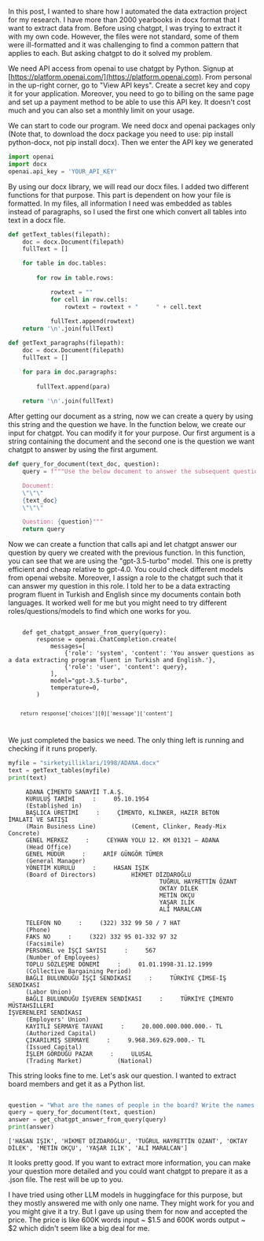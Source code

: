 
In this post, I wanted to share how I automated the data extraction project for my research. I have more than 2000 yearbooks in docx format that I want to extract data from. Before using chatgpt, I was trying to extract it with my own code. However, the files were not standard, some of them were ill-formatted and it was challenging to find a common pattern that applies to each. But asking chatgpt to do it solved my problem.

We need API access from openai to use chatgpt by Python. Signup at [https://platform.openai.com/](https://platform.openai.com). From personal in the up-right corner, go to "View API keys". Create a secret key and copy it for your application. Moreover, you need to go to billing on the same page and set up a payment method to be able to use this API key. It doesn't cost much and you can also set a monthly limit on your usage. 

We can start to code our program. We need docx and openai packages only (Note that, to download the docx package you need to use: pip install python-docx, not pip install docx). Then we enter the API key we generated

```python
import openai
import docx
openai.api_key = 'YOUR_API_KEY'
```

By using our docx library, we will read our docx files. I added two different functions for that purpose. This part is dependent on how your file is formatted. In my files, all information I need was embedded as tables instead of paragraphs, so I used the first one which convert all tables into text in a docx file. 

```python
def getText_tables(filepath):
    doc = docx.Document(filepath)
    fullText = []

    for table in doc.tables:
        
        for row in table.rows:

            rowtext = ""
            for cell in row.cells:
                rowtext = rowtext + "     " + cell.text
            
            fullText.append(rowtext)
    return '\n'.join(fullText)

def getText_paragraphs(filepath):
    doc = docx.Document(filepath)
    fullText = []

    for para in doc.paragraphs:
        
        fullText.append(para)
        
    return '\n'.join(fullText)

```

After getting our document as a string, now we can create a query by using this string and the question we have. In the function below, we create our input for chatgpt. You can modify it for your purpose. Our first argument is a string containing the document and the second one is the question we want chatgpt to answer by using the first argument. 

```python
def query_for_document(text_doc, question):
    query = f"""Use the below document to answer the subsequent question. If the answer cannot be found, write "I don't know."

    Document:
    \"\"\"
    {text_doc}
    \"\"\"

    Question: {question}"""
    return query

```
Now we can create a function that calls api and let chatgpt answer our question by query we created with the previous function. In this function, you can see that we are using the "gpt-3.5-turbo" model. This one is pretty efficient and cheap relative to gpt-4.0. You could check different models from openai website. Moreover, I assign a role to the chatgpt such that it can answer my question in this role. I told her to be a data extracting program fluent in Turkish and English since my documents contain both languages. It worked well for me but you might need to try different roles/questions/models to find which one works for you. 

<code>
    def get_chatgpt_answer_from_query(query):
        response = openai.ChatCompletion.create(
            messages=[
                {'role': 'system', 'content': 'You answer questions as a data extracting program fluent in Turkish and English.'},
                {'role': 'user', 'content': query},
            ],
            model="gpt-3.5-turbo",
            temperature=0,
        )

        return response['choices'][0]['message']['content']
</code>

We just completed the basics we need. The only thing left is running and checking if it runs properly. 

```python
myfile = "sirketyilliklari/1998/ADANA.docx"
text = getText_tables(myfile)
print(text)

```

         ADANA ÇİMENTO SANAYİİ T.A.Ş.
         KURULUŞ TARİHİ     :     05.10.1954
         (Established in)          
         BAŞLICA ÜRETİMİ     :     ÇİMENTO, KLİNKER, HAZIR BETON 
    İMALATI VE SATIŞI
         (Main Business Line)          (Cement, Clinker, Ready-Mix Concrete)
         GENEL MERKEZ     :     CEYHAN YOLU 12. KM 01321 – ADANA
         (Head Office)          
         GENEL MÜDÜR     :     ARİF GÜNGÖR TÜMER
         (General Manager)          
         YÖNETİM KURULU     :     HASAN IŞIK
         (Board of Directors)          HİKMET DİZDAROĞLU
                                               TUĞRUL HAYRETTİN ÖZANT
                                               OKTAY DİLEK
                                               METİN OKÇU
                                               YAŞAR ILIK
                                               ALİ MARALCAN
                                               
         TELEFON NO     :     (322) 332 99 50 / 7 HAT
         (Phone)          
         FAKS NO     :     (322) 332 95 01-332 97 32
         (Facsimile)          
         PERSONEL ve İŞÇİ SAYISI     :     567
         (Number of Employees)          
         TOPLU SÖZLEŞME DÖNEMİ     :     01.01.1998-31.12.1999
         (Collective Bargaining Period)          
         BAĞLI BULUNDUĞU İŞÇİ SENDİKASI     :     TÜRKİYE ÇİMSE-İŞ SENDİKASI
         (Labor Union)           
         BAĞLI BULUNDUĞU İŞVEREN SENDİKASI     :     TÜRKİYE ÇİMENTO MÜSTAHSİLLERİ 
    İŞVERENLERİ SENDİKASI
         (Employers' Union)          
         KAYITLI SERMAYE TAVANI     :     20.000.000.000.000.- TL
         (Authorized Capital)          
         ÇIKARILMIŞ SERMAYE     :     9.968.369.629.000.- TL
         (Issued Capital)          
         İŞLEM GÖRDÜĞÜ PAZAR     :     ULUSAL
         (Trading Market)          (National)


This string looks fine to me.
Let's ask our question. I wanted to extract board members and get it as a Python list.

```python

question = "What are the names of people in the board? Write the names only as a python list "
query = query_for_document(text, question)
answer = get_chatgpt_answer_from_query(query)
print(answer)
```

    ['HASAN IŞIK', 'HİKMET DİZDAROĞLU', 'TUĞRUL HAYRETTİN ÖZANT', 'OKTAY DİLEK', 'METİN OKÇU', 'YAŞAR ILIK', 'ALİ MARALCAN']

It looks pretty good. If you want to extract more information, you can make your question more detailed and you could want chatgpt to prepare it as a .json file. The rest will be up to you. 

I have tried using other LLM models in huggingface for this purpose, but they mostly answered me with only one name. They might work for you and you might give it a try. But I gave up using them for now and accepted the price. The price is like 600K words input ~ $1.5 and 600K words output ~ $2 which didn't seem like a big deal for me. 